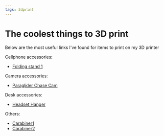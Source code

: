 ```yaml
---
tags: 3dprint
---
```


# The coolest things to 3D print

Below are the most useful links I've found for items to print on my 3D printer

Cellphone accessories:
- [Folding stand 1](https://www.thingiverse.com/thing:692523)

Camera accessories:
- [Paraglider Chase
  Cam](https://cults3d.com/en/3d-model/gadget/camera-suiveuse-pliable-parapente)

Desk accessories:
- [Headset Hanger](https://www.thingiverse.com/thing:5773282)

Others:
- [Carabiner1](https://www.thingiverse.com/thing:1819242)
- [Carabiner2](https://www.thingiverse.com/thing:1008943)
